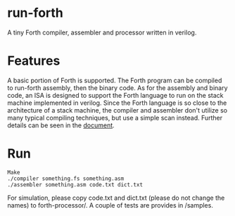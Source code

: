 # run-forth
A tiny Forth compiler, assembler and processor written in verilog.

# Features
A basic portion of Forth is supported. The Forth program can be compiled to run-forth assembly, then the binary code. As for the assembly and binary code, an ISA is designed to support the Forth language to run on the stack machine implemented in verilog. Since the Forth language is so close to the architecture of a stack machine, the compiler and assembler don't utilize so many typical compiling techniques, but use a simple scan instead. Further details can be seen in the [document](architecture.pdf).

# Run
```
Make
./compiler something.fs something.asm
./assembler something.asm code.txt dict.txt
```
For simulation, please copy code.txt and dict.txt (please do not change the names) to forth-processor/.
A couple of tests are provides in /samples.